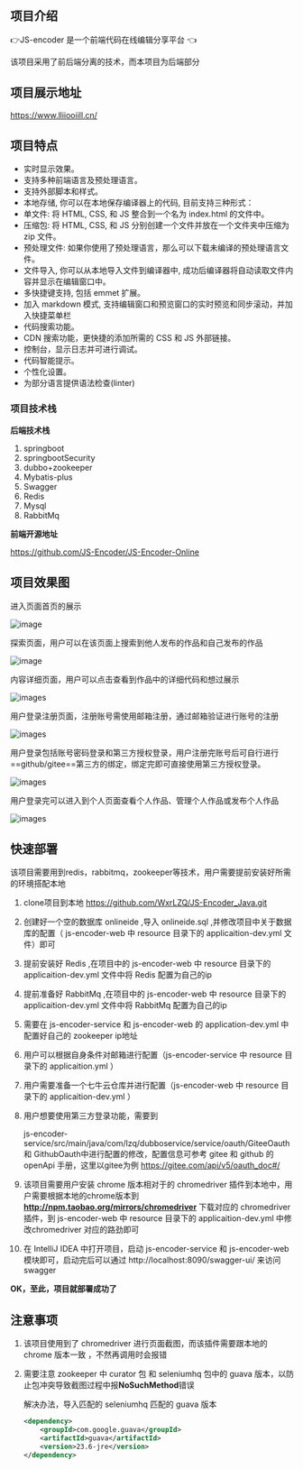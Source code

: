 

## 项目介绍

👉JS-encoder 是一个前端代码在线编辑分享平台 👈

该项目采用了前后端分离的技术，而本项目为后端部分

## 项目展示地址

https://www.lliiooiill.cn/

## 项目特点

-  实时显示效果。
-  支持多种前端语言及预处理语言。
-  支持外部脚本和样式。
-  本地存储, 你可以在本地保存编译器上的代码, 目前支持三种形式：
  - 单文件: 将 HTML, CSS, 和 JS 整合到一个名为 index.html 的文件中。
  - 压缩包: 将 HTML, CSS, 和 JS 分别创建一个文件并放在一个文件夹中压缩为 zip 文件。
  - 预处理文件: 如果你使用了预处理语言，那么可以下载未编译的预处理语言文件。
-  文件导入, 你可以从本地导入文件到编译器中, 成功后编译器将自动读取文件内容并显示在编辑窗口中。
-  多快捷键支持, 包括 emmet 扩展。
-  加入 markdown 模式, 支持编辑窗口和预览窗口的实时预览和同步滚动，并加入快捷菜单栏
-  代码搜索功能。
-  CDN 搜索功能，更快捷的添加所需的 CSS 和 JS 外部链接。
-  控制台，显示日志并可进行调试。
-  代码智能提示。
-  个性化设置。
-  为部分语言提供语法检查(linter)

### 项目技术栈

**后端技术栈**

1. springboot
2. springbootSecurity
3. dubbo+zookeeper
4. Mybatis-plus
5. Swagger
6. Redis
7. Mysql
8. RabbitMq

**前端开源地址**

https://github.com/JS-Encoder/JS-Encoder-Online

## 项目效果图

进入页面首页的展示

![image](http://ownlzq.firstbird.asia/JS-encoder%E9%A6%96%E9%A1%B5.png)

探索页面，用户可以在该页面上搜索到他人发布的作品和自己发布的作品

![image](http://ownlzq.firstbird.asia/JS-encoder%E6%8E%A2%E7%B4%A2%E9%A1%B5%E9%9D%A2.png)

内容详细页面，用户可以点击查看到作品中的详细代码和想过展示

![images](http://ownlzq.firstbird.asia/JS-encoder%E8%AF%A6%E7%BB%86%E9%A1%B5.png)

用户登录注册页面，注册账号需使用邮箱注册，通过邮箱验证进行账号的注册

![images](http://ownlzq.firstbird.asia/JS-encoder%E6%B3%A8%E5%86%8C%E9%A1%B5%E9%9D%A2.png)

用户登录包括账号密码登录和第三方授权登录，用户注册完账号后可自行进行==github/gitee==第三方的绑定，绑定完即可直接使用第三方授权登录。

![images](http://ownlzq.firstbird.asia/JS-encoder%E7%99%BB%E5%BD%95%E9%A1%B5%E9%9D%A2.png)

用户登录完可以进入到个人页面查看个人作品、管理个人作品或发布个人作品

![images](http://ownlzq.firstbird.asia/JS-encoder%E4%B8%AA%E4%BA%BA%E4%B8%BB%E9%A1%B5.png)

## 快速部署

该项目需要用到redis，rabbitmq，zookeeper等技术，用户需要提前安装好所需的环境搭配本地

1. clone项目到本地 https://github.com/WxrLZQ/JS-Encoder_Java.git

2. 创建好一个空的数据库 onlineide ,导入 onlineide.sql ,并修改项目中关于数据库的配置（ js-encoder-web 中 resource 目录下的 applicaition-dev.yml 文件）即可

3. 提前安装好 Redis ,在项目中的 js-encoder-web 中 resource 目录下的 applicaition-dev.yml 文件中将 Redis 配置为自己的ip

4. 提前准备好 RabbitMq ,在项目中的 js-encoder-web 中 resource 目录下的 applicaition-dev.yml 文件中将 RabbitMq 配置为自己的ip

5. 需要在 js-encoder-service 和 js-encoder-web 的 application-dev.yml 中配置好自己的 zookeeper  ip地址

6. 用户可以根据自身条件对邮箱进行配置（js-encoder-service 中 resource 目录下的 applicaition.yml ）

7. 用户需要准备一个七牛云仓库并进行配置（js-encoder-web 中 resource 目录下的 applicaition-dev.yml ）

8. 用户想要使用第三方登录功能，需要到

    js-encoder-service/src/main/java/com/lzq/dubboservice/service/oauth/GiteeOauth  和 GithubOauth中进行配置的修改，配置信息可参考 gitee 和 github 的 openApi 手册，这里以gitee为例 https://gitee.com/api/v5/oauth_doc#/

9. 该项目需要用户安装 chrome 版本相对于的 chromedriver 插件到本地中，用户需要根据本地的chrome版本到  **http://npm.taobao.org/mirrors/chromedriver** 下载对应的 chromedriver 插件，到 js-encoder-web 中 resource 目录下的 applicaition-dev.yml 中修改chromedriver 对应的路劲即可

10. 在 IntelliJ IDEA 中打开项目，启动 js-encoder-service 和 js-encoder-web 模块即可，启动完后可以通过 http://localhost:8090/swagger-ui/ 来访问swagger

**OK，至此，项目就部署成功了**



## 注意事项

1. 该项目使用到了 chromedriver 进行页面截图，而该插件需要跟本地的 chrome 版本一致 ，不然再调用时会报错

2. 需要注意 zookeeper 中 curator 包 和 seleniumhq 包中的 guava 版本，以防止包冲突导致截图过程中报**NoSuchMethod**错误

   解决办法，导入匹配的 seleniumhq 匹配的 guava 版本

   ```xml
   <dependency>
       <groupId>com.google.guava</groupId>
       <artifactId>guava</artifactId>
       <version>23.6-jre</version>
   </dependency>
   ```

   

